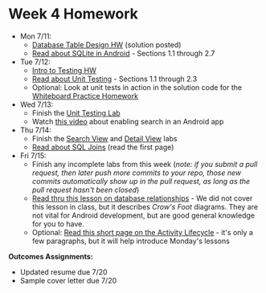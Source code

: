 # Week 4 Homework

- Mon 7/11:
  - [Database Table Design HW](https://github.com/ga-adi-nyc/Database-Table-Design-HW) (solution posted)
  - [Read about SQLite in Android](http://www.vogella.com/tutorials/AndroidSQLite/article.html) - Sections 1.1 through 2.7
- Tue 7/12:
  - [Intro to Testing HW](https://github.com/ga-adi-nyc/Intro-To-Testing-HW)
  - [Read about Unit Testing](http://www.vogella.com/tutorials/JUnit/article.html) - Sections 1.1 through 2.3
  - Optional: Look at unit tests in action in the solution code for the [Whiteboard Practice Homework](https://github.com/ga-adi-nyc/Whiteboard-Practice-HW/blob/master/solution-code/src/MainTest.java)
- Wed 7/13:
  - Finish the [Unit Testing Lab](https://github.com/ga-adi-nyc/Unit-Testing-Lab)
  - Watch [this video](https://www.youtube.com/watch?v=9OWmnYPX1uc) about enabling search in an Android app
- Thu 7/14:
  - Finish the [Search View](https://github.com/ga-adi-nyc/Search-View-Lab) and [Detail View](https://github.com/ga-adi-nyc/Detail-View-Lab) labs
  - [Read about SQL Joins](http://www.sql-join.com/) (read the first page)
- Fri 7/15:
  - Finish any incomplete labs from this week (_note: if you submit a pull request, then later push more commits to your repo, those new commits automatically show up in the pull request, as long as the pull request hasn't been closed_)
  - [Read thru this lesson on database relationships](https://github.com/ga-adi-nyc/Course-Materials/tree/master/lessons/databases/database-relationships-lesson) - We did not cover this lesson in class, but it describes _Crow's Foot_ diagrams. They are not vital for Android development, but are good general knowledge for you to have.
  - Optional: [Read this short page on the Activity Lifecycle](https://developer.android.com/training/basics/activity-lifecycle/index.html) - it's only a few paragraphs, but it will help introduce Monday's lessons

**Outcomes Assignments:**
  - Updated resume due 7/20
  - Sample cover letter due 7/20
